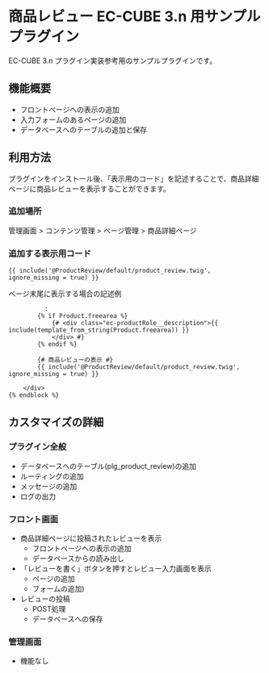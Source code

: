 # 商品レビュー EC-CUBE 3.n 用サンプルプラグイン

EC-CUBE 3.n プラグイン実装参考用のサンプルプラグインです。  

## 機能概要
- フロントページへの表示の追加
- 入力フォームのあるページの追加
- データベースへのテーブルの追加と保存

## 利用方法

プラグインをインストール後、「表示用のコード」を記述することで、商品詳細ページに商品レビューを表示することができます。

### 追加場所
管理画面 > コンテンツ管理 > ページ管理 > 商品詳細ページ

### 追加する表示用コード

```Twig
{{ include('@ProductReview/default/product_review.twig', ignore_missing = true) }}
```

ページ末尾に表示する場合の記述例
```Twig
          :
        {% if Product.freearea %}
            {# <div class="ec-productRole__description">{{ include(template_from_string(Product.freearea)) }}
            </div> #}
        {% endif %}
        
        {# 商品レビューの表示 #}
        {{ include('@ProductReview/default/product_review.twig', ignore_missing = true) }}
        
    </div>
{% endblock %}
```

## カスタマイズの詳細

### プラグイン全般

- データベースへのテーブル(plg_product_review)の追加
- ルーティングの追加
- メッセージの追加
- ログの出力

### フロント画面

- 商品詳細ページに投稿されたレビューを表示
  - フロントページへの表示の追加
  - データベースからの読み出し
- 「レビューを書く」ボタンを押すとレビュー入力画面を表示
  - ページの追加
  - フォームの追加)
- レビューの投稿
  - POST処理
  - データベースへの保存

### 管理画面

- 機能なし
